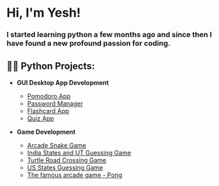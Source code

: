 <h1>Hi, I'm Yesh!</h1>
<h3>I started learning python a few months ago and since then I have found a new profound passion for coding.</h3>

<h2>👨‍💻 Python Projects:</h2>

- <b>GUI Desktop App Development</b>
    - [Pomodoro App](https://github.com/Yeshvardhan-Reddy/Pomodoro-App)
    - [Password Manager](https://github.com/Yeshvardhan-Reddy/Password_manager)
    - [Flashcard App]()
    - [Quiz App]()
  
  
- <b>Game Development</b>
    - [Arcade Snake Game](https://github.com/Yeshvardhan-Reddy/snake_game)
    - [India States and UT Guessing Game](https://github.com/Yeshvardhan-Reddy/India-States-Game)
    - [Turtle Road Crossing Game](https://github.com/Yeshvardhan-Reddy/Turtle-Road-Crossing-Game)
    - [US States Guessing Game](https://github.com/Yeshvardhan-Reddy/US-States-Game)
    - [The famous arcade game - Pong](https://github.com/Yeshvardhan-Reddy/Pong-Game)
<!-- 
<h2> 🤳 Connect with me:</h2>

[<img align="left" alt="youtube | YouTube" width="22px" src="https://cdn.jsdelivr.net/npm/simple-icons@v3/icons/youtube.svg" />][youtube]
[<img align="left" alt="twitter | Twitter" width="22px" src="https://cdn.jsdelivr.net/npm/simple-icons@v3/icons/twitter.svg" />][twitter]
[<img align="left" alt="linkedin | LinkedIn" width="22px" src="https://cdn.jsdelivr.net/npm/simple-icons@v3/icons/linkedin.svg" />][linkedin]
[<img align="left" alt="instagram | Instagram" width="22px" src="https://cdn.jsdelivr.net/npm/simple-icons@v3/icons/instagram.svg" />][instagram]

[twitter]: https://twitter.com/joshmadakor
[youtube]: https://www.youtube.com/c/joshmadakor
[instagram]: https://www.instagram.com/joshmadakor/
[linkedin]: https://linkedin.com/in/joshmadakor -->


